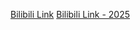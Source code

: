 [Bilibili Link](https://www.bilibili.com/video/BV1Zb41157jp/?spm_id_from=333.788.recommend_more_video.0&vd_source=c801aa3fac0e6e97b0df71f74a8b25bd)
[Bilibili Link - 2025](https://www.bilibili.com/video/BV13cAreNEMA/?spm_id_from=333.1007.tianma.3-1-7.click&vd_source=c801aa3fac0e6e97b0df71f74a8b25bd&__readwiseLocation=)